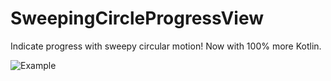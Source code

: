 # SweepingCircleProgressView
Indicate progress with sweepy circular motion! Now with 100% more Kotlin.

![Example](https://raw.githubusercontent.com/treelzebub/SweepingCircleProgressView/master/example.gif)
